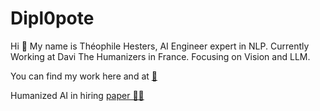 # Dipl0pote

Hi 👋
My name is Théophile Hesters, AI Engineer expert in NLP.
Currently Working at Davi The Humanizers in France.
Focusing on Vision and LLM. 

You can find my work here and at [🤗](https://huggingface.co/Dipl0)

Humanized AI in hiring [paper 🧑‍🎓](https://www.tandfonline.com/doi/full/10.1080/09585192.2024.2440784)

